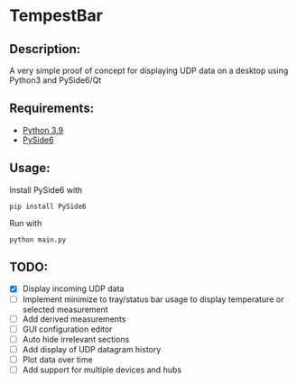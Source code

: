 # TempestBar
## Description:

A very simple proof of concept for displaying UDP data on a desktop using Python3 and PySide6/Qt

## Requirements:
 - [Python 3.9](https://www.python.org/downloads/)
 - [PySide6](https://pypi.org/project/PySide6/)

## Usage:
Install PySide6 with

	pip install PySide6

Run with

	python main.py

## TODO:
 - [x] Display incoming UDP data
 - [ ] Implement minimize to tray/status bar usage to display temperature or selected measurement
 - [ ] Add derived measurements
 - [ ] GUI configuration editor
 - [ ] Auto hide irrelevant sections
 - [ ] Add display of UDP datagram history
 - [ ] Plot data over time
 - [ ] Add support for multiple devices and hubs

